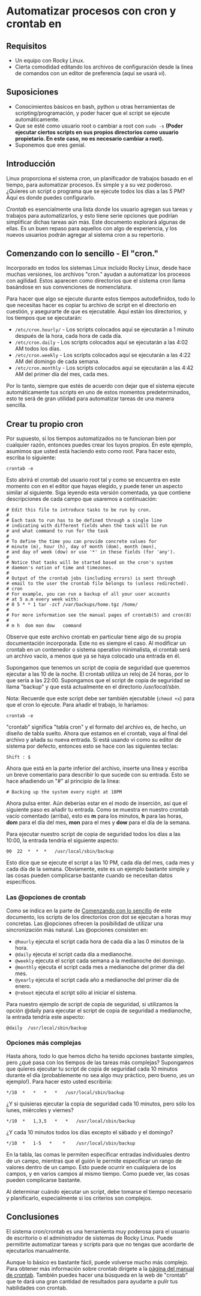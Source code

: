 # Automatizar procesos con cron y crontab en

## Requisitos

* Un equipo con Rocky Linux.
* Cierta comodidad editando los archivos de configuración desde la linea de comandos con un editor de preferencia (aquí se usará _vi_).

## <a name="suposiciones"></a> Suposiciones

* Conocimientos básicos en bash, python u otras herramientas de scripting/programación, y poder hacer que el script se ejecute automáticamente.
* Que se esté como usuario root o cambiar a root con `sudo -s` **(Poder ejecutar ciertos scripts en sus propios directorios como usuario propietario. En este caso, no es necesario cambiar a root).**
* Suponemos que eres genial.

## Introducción

Linux proporciona el sistema _cron_, un planificador de trabajos basado en el tiempo, para automatizar procesos. Es simple y a su vez poderoso. ¿Quieres un script o programa que se ejecute todos los días a las 5 PM? Aquí es donde puedes configurarlo.

_Crontab_ es esencialmente una lista donde los usuario agregan sus tareas y trabajos para automatizarlos, y esto tiene serie opciones que podrían simplificar dichas tareas aún más. Este documento explorará algunas de ellas. Es un buen repaso para aquellos con algo de experiencia, y los nuevos usuarios podrán agregar al sistema cron a su repertorio.

## <a name="Comenzando con lo sencillo"></a> Comenzando con lo sencillo - El "cron."

Incorporado en todos los sistemas Linux incluido Rocky Linux, desde hace muchas versiones, los archivos "cron." ayudan a automatizar los procesos con agilidad. Estos aparecen como directorios que el sistema cron llama basándose en sus convenciones de nomenclatura.

Para hacer que algo se ejecute durante estos tiempos autodefinidos, todo lo que necesitas hacer es copiar tu archivo de script en el directorio en cuestión, y asegurarte de que es ejecutable. Aquí están los directorios, y los tiempos que se ejecutarán:

* `/etc/cron.hourly/` - Los scripts colocados aquí se ejecutarán a 1 minuto después de la hora, cada hora de cada día.
* `/etc/cron.daily` - Los scripts colocados aquí se ejecutarán a las 4:02 AM todos los días.
* `/etc/cron.weekly` - Los scripts colocados aquí se ejecutarán a las 4:22 AM del domingo de cada semana.
* `/etc/cron.monthly` - Los scripts colocados aquí se ejecutarán a las 4:42 AM del primer día del mes, cada mes.

Por lo tanto, siempre que estés de acuerdo con dejar que el sistema ejecute automáticamente tus scripts en uno de estos momentos predeterminados, esto te será de gran utilidad para automatizar tareas de una manera sencilla.

## Crear tu propio cron

Por supuesto, si los tiempos automatizados no te funcionan bien por cualquier razón, entonces puedes crear los tuyos propios. En este ejemplo, asumimos que usted está haciendo esto como root. Para hacer esto, escriba lo siguiente:

`crontab -e`

Esto abrirá el crontab del usuario root tal y como se encuentra en este momento con en el editor que hayas elegido, y puede tener un aspecto similar al siguiente. Siga leyendo esta versión comentada, ya que contiene descripciones de cada campo que usaremos a continuación:

```
# Edit this file to introduce tasks to be run by cron.
# 
# Each task to run has to be defined through a single line
# indicating with different fields when the task will be run
# and what command to run for the task
# 
# To define the time you can provide concrete values for
# minute (m), hour (h), day of month (dom), month (mon),
# and day of week (dow) or use '*' in these fields (for 'any').
# 
# Notice that tasks will be started based on the cron's system
# daemon's notion of time and timezones.
# 
# Output of the crontab jobs (including errors) is sent through
# email to the user the crontab file belongs to (unless redirected).
# cron
# For example, you can run a backup of all your user accounts
# at 5 a.m every week with:
# 0 5 * * 1 tar -zcf /var/backups/home.tgz /home/
# 
# For more information see the manual pages of crontab(5) and cron(8)
# 
# m h  dom mon dow   command
```

Observe que este archivo crontab en particular tiene algo de su propia documentación incorporada. Este no es siempre el caso. Al modificar un crontab en un contenedor o sistema operativo minimalista, el crontab será un archivo vacío, a menos que ya se haya colocado una entrada en él.

Supongamos que tenemos un script de copia de seguridad que queremos ejecutar a las 10 de la noche. El crontab utiliza un reloj de 24 horas, por lo que sería a las 22:00. Supongamos que el script de copia de seguridad se llama "backup" y que está actualmente en el directorio _/usr/local/sbin_.

Nota: Recuerde que este script debe ser también ejecutable (`chmod +x`) para que el cron lo ejecute. Para añadir el trabajo, lo haríamos:

`crontab -e`

"crontab" significa "tabla cron" y el formato del archivo es, de hecho, un diseño de tabla suelto. Ahora que estamos en el crontab, vaya al final del archivo y añada su nueva entrada. Si está usando vi como su editor de sistema por defecto, entonces esto se hace con las siguientes teclas:

`Shift : $`

Ahora que está en la parte inferior del archivo, inserte una línea y escriba un breve comentario para describir lo que sucede con su entrada. Esto se hace añadiendo un "#" al principio de la línea:

`# Backing up the system every night at 10PM`

Ahora pulsa enter. Aún deberías estar en el modo de inserción, así que el siguiente paso es añadir tu entrada. Como se muestra en nuestro crontab vacío comentado (arriba), esto es **m** para los minutos, **h** para las horas, **dom** para el día del mes, **mon** para el mes y **dow** para el día de la semana.

Para ejecutar nuestro script de copia de seguridad todos los días a las 10:00, la entrada tendría el siguiente aspecto:

`00  22  *  *  *   /usr/local/sbin/backup`

Esto dice que se ejecute el script a las 10 PM, cada día del mes, cada mes y cada día de la semana. Obviamente, este es un ejemplo bastante simple y las cosas pueden complicarse bastante cuando se necesitan datos específicos.

### Las @opciones de crontab

Como se indica en la parte de [Comenzando con lo sencillo](##-comenzando-con-lo-sencillo) de este documento, los scripts de los directorios cron dot se ejecutan a horas muy concretas. Las @opciones ofrecen la posibilidad de utilizar una sincronización más natural. Las @opciones consisten en:

* `@hourly` ejecuta el script cada hora de cada día a las 0 minutos de la hora.
* `@daily` ejecuta el script cada día a medianoche.
* `@weekly` ejecuta el script cada semana a la medianoche del domingo.
* `@monthly` ejecuta el script cada mes a medianoche del primer día del mes.
* `@yearly` ejecuta el script cada año a medianoche del primer día de enero.
* `@reboot` ejecuta el script sólo al iniciar el sistema.

Para nuestro ejemplo de script de copia de seguridad, si utilizamos la opción @daily para ejecutar el script de copia de seguridad a medianoche, la entrada tendría este aspecto:

`@daily  /usr/local/sbin/backup`

### Opciones más complejas

Hasta ahora, todo lo que hemos dicho ha tenido opciones bastante simples, pero ¿qué pasa con los tiempos de las tareas más complejas? Supongamos que quieres ejecutar tu script de copia de seguridad cada 10 minutos durante el día (probablemente no sea algo muy práctico, pero bueno, ¡es un ejemplo!). Para hacer esto usted escribiría:

`*/10  *   *   *   *   /usr/local/sbin/backup`

¿Y si quisieras ejecutar la copia de seguridad cada 10 minutos, pero sólo los lunes, miércoles y viernes?

`*/10  *   1,3,5   *   *   /usr/local/sbin/backup`

¿Y cada 10 minutos todos los días excepto el sábado y el domingo?

`*/10  *   1-5   *    *    /usr/local/sbin/backup`

En la tabla, las comas le permiten especificar entradas individuales dentro de un campo, mientras que el guión le permite especificar un rango de valores dentro de un campo. Esto puede ocurrir en cualquiera de los campos, y en varios campos al mismo tiempo. Como puede ver, las cosas pueden complicarse bastante.

Al determinar cuándo ejecutar un script, debe tomarse el tiempo necesario y planificarlo, especialmente si los criterios son complejos.

## Conclusiones

El sistema cron/crontab es una herramienta muy poderosa para el usuario de escritorio o el administrador de sistemas de Rocky Linux. Puede permitirte automatizar tareas y scripts para que no tengas que acordarte de ejecutarlos manualmente.

Aunque lo básico es bastante fácil, puede volverse mucho más complejo. Para obtener más información sobre crontab dirígete a la [página del manual de crontab](https://man7.org/linux/man-pages/man5/crontab.5.html). También puedes hacer una búsqueda en la web de "crontab" que te dará una gran cantidad de resultados para ayudarte a pulír tus habilidades con crontab.

